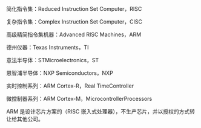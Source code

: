 简化指令集：Reduced Instruction Set Computer，RISC

复杂指令集：Complex Instruction Set Computer，CISC

高级精简指令集机器：Advanced RISC Machines，ARM



德州仪器：Texas Instruments，TI

意法半导体：STMicroelectronics，ST

恩智浦半导体：NXP Semiconductors，NXP



实时控制系列：ARM Cortex-R，Real TimeController

微控制器系列：ARM Cortex-M，MicrocontrollerProcessors



ARM 是设计芯片方案的（RISC 嵌入式处理器），不生产芯片，并以授权的方式转让给其他公司。